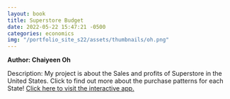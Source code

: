 ```yaml
---
layout: book
title: Superstore Budget
date: 2022-05-22 15:47:21 -0500
categories: economics
img: "/portfolio_site_s22/assets/thumbnails/oh.png"
---
```


<b>Author: Chaiyeen Oh</b>

Description: My project is about the Sales and profits of Superstore in the
United States. Click to find out more about the purchase patterns for each
State!
<a href="https://data-viz.it.wisc.edu/content/afd9a1fb-f11e-4a4e-b3fc-454a2956b71b">Click here to visit the interactive app.</a>

[jekyll-docs]: https://jekyllrb.com/docs/home
[jekyll-gh]:   https://github.com/jekyll/jekyll
[jekyll-talk]: https://talk.jekyllrb.com/
